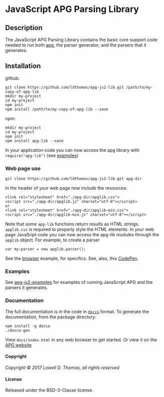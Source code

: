 JavaScript APG Parsing Library
=========================

## Description
The JavaScript APG Parsing Library contains the basic core support code needed to run both <a href="https://github.com/ldthomas/apg-js2">apg<a/>, the parser generator, and the parsers that it generates.

## Installation

github:  
```
git clone https://github.com/ldthomas/apg-js2-lib.git /path/to/my-copy-of-apg-lib
mkdir my-project 
cd my-project 
npm init
npm install /path/to/my-copy-of-apg-lib --save
```
npm:  
```
mkdir my-project 
cd my-project 
npm init
npm install apg-lib --save
```
In your application code you can now access the apg library with `require("apg-lib")` (see <a href="https://github.com/ldthomas/apg-js2-examples">examples</a>)

### Web page use
```
git clone https://github.com/ldthomas/apg-js2-lib.git apg-dir
```
In the header of your web page now include the resources:
```
<link rel="stylesheet" href="./apg-dir/apglib.css">
<script src="./apg-dir/apglib.js" charset="utf-8"></script>
or
<link rel="stylesheet" href="./apg-dir/apglib-min.css">
<script src="./apg-dir/apglib-min.js" charset="utf-8"></script>
```
Note that some `apg-lib` functions return results as HTML strings. `apglib.css` is required to properly style the HTML elements. In your web page JavaSript code you can now access the apg-lib modules through the `apglib` object. For example, to create a parser
````
var my-parser = new apglib.parser();
````

See the [browser](https://github.com/ldthomas/apg-js2-examples/blob/master/simple/webpage/browser.html) example, for specifics. See, also, this [CodePen](http://codepen.io/apg-exp/pen/ZWKGqQ).

### Examples
See <a href="https://github.com/ldthomas/apg-js2-examples">apg-js2-examples</a> for examples of running JavaScript APG and the parsers it generates.
  
### Documentation
The full documentation is in the code in [`docco`](https://jashkenas.github.io/docco/) format.
To generate the documentation, from the package directory:
```
npm install -g docco
./docco-gen
```
View `docs/index.html` in any web browser to get started.
Or view it on the [APG website](https://sabnf.com)

#### Copyright
*Copyright &copy; 2017 Lowell D. Thomas, all rights reserved*  

#### License  
Released under the BSD-3-Clause license.
      
